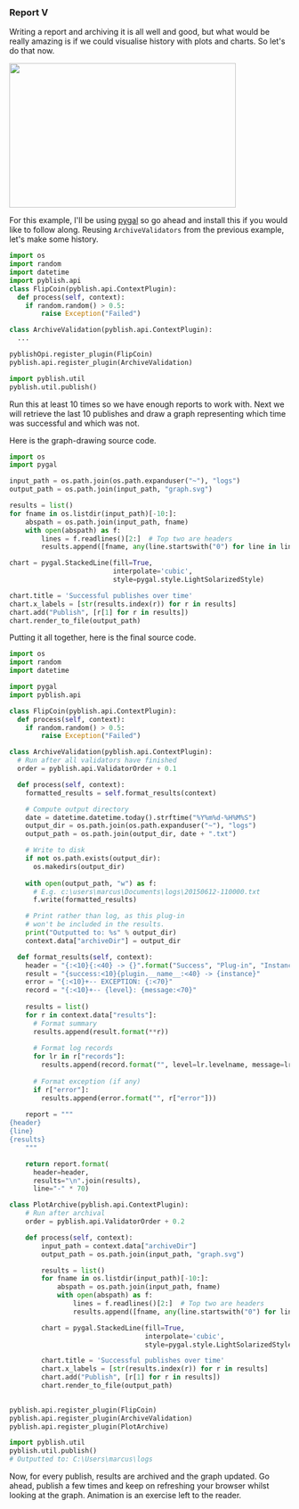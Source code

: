 ### Report V

Writing a report and archiving it is all well and good, but what would be really amazing is if we could visualise history with plots and charts. So let's do that now.

<img src="/uploads/default/original/1X/89d8d868b6ae9bd40cd44338210d0c5e78497190.png" width="407" height="259">

For this example, I'll be using [pygal](http://pygal.org/) so go ahead and install this if you would like to follow along. Reusing `ArchiveValidators` from the previous example, let's make some history.

```python
import os
import random
import datetime
import pyblish.api
class FlipCoin(pyblish.api.ContextPlugin):
  def process(self, context):
    if random.random() > 0.5:
        raise Exception("Failed")

class ArchiveValidation(pyblish.api.ContextPlugin):
  ...

pyblishOpi.register_plugin(FlipCoin)
pyblish.api.register_plugin(ArchiveValidation)

import pyblish.util
pyblish.util.publish()
```

Run this at least 10 times so we have enough reports to work with. Next we will retrieve the last 10 publishes and draw a graph representing which time was successful and which was not.

Here is the graph-drawing source code.

```python
import os
import pygal

input_path = os.path.join(os.path.expanduser("~"), "logs")
output_path = os.path.join(input_path, "graph.svg")

results = list()
for fname in os.listdir(input_path)[-10:]:
    abspath = os.path.join(input_path, fname)
    with open(abspath) as f:
        lines = f.readlines()[2:]  # Top two are headers
        results.append([fname, any(line.startswith("0") for line in lines)])

chart = pygal.StackedLine(fill=True,
                          interpolate='cubic',
                          style=pygal.style.LightSolarizedStyle)

chart.title = 'Successful publishes over time'
chart.x_labels = [str(results.index(r)) for r in results]
chart.add("Publish", [r[1] for r in results])
chart.render_to_file(output_path)

```

Putting it all together, here is the final source code.

```python
import os
import random
import datetime

import pygal
import pyblish.api

class FlipCoin(pyblish.api.ContextPlugin):
  def process(self, context):
    if random.random() > 0.5:
        raise Exception("Failed")

class ArchiveValidation(pyblish.api.ContextPlugin):
  # Run after all validators have finished
  order = pyblish.api.ValidatorOrder + 0.1

  def process(self, context):
    formatted_results = self.format_results(context)

    # Compute output directory
    date = datetime.datetime.today().strftime("%Y%m%d-%H%M%S")
    output_dir = os.path.join(os.path.expanduser("~"), "logs")
    output_path = os.path.join(output_dir, date + ".txt")

    # Write to disk
    if not os.path.exists(output_dir):
      os.makedirs(output_dir)
      
    with open(output_path, "w") as f:
      # E.g. c:\users\marcus\Documents\logs\20150612-110000.txt
      f.write(formatted_results)

    # Print rather than log, as this plug-in
    # won't be included in the results.
    print("Outputted to: %s" % output_dir)
    context.data["archiveDir"] = output_dir

  def format_results(self, context):
    header = "{:<10}{:<40} -> {}".format("Success", "Plug-in", "Instance")
    result = "{success:<10}{plugin.__name__:<40} -> {instance}"
    error = "{:<10}+-- EXCEPTION: {:<70}"
    record = "{:<10}+-- {level}: {message:<70}"
    
    results = list()
    for r in context.data["results"]:
      # Format summary
      results.append(result.format(**r))
    
      # Format log records
      for lr in r["records"]:
        results.append(record.format("", level=lr.levelname, message=lr.message))
    
      # Format exception (if any)
      if r["error"]:
        results.append(error.format("", r["error"]))
    
    report = """
{header}
{line}
{results}
    """

    return report.format(
      header=header,
      results="\n".join(results),
      line="-" * 70)

class PlotArchive(pyblish.api.ContextPlugin):
    # Run after archival
    order = pyblish.api.ValidatorOrder + 0.2

    def process(self, context):
        input_path = context.data["archiveDir"]
        output_path = os.path.join(input_path, "graph.svg")

        results = list()
        for fname in os.listdir(input_path)[-10:]:
            abspath = os.path.join(input_path, fname)
            with open(abspath) as f:
                lines = f.readlines()[2:]  # Top two are headers
                results.append([fname, any(line.startswith("0") for line in lines)])

        chart = pygal.StackedLine(fill=True,
                                  interpolate='cubic',
                                  style=pygal.style.LightSolarizedStyle)

        chart.title = 'Successful publishes over time'
        chart.x_labels = [str(results.index(r)) for r in results]
        chart.add("Publish", [r[1] for r in results])
        chart.render_to_file(output_path)
        

pyblish.api.register_plugin(FlipCoin)
pyblish.api.register_plugin(ArchiveValidation)
pyblish.api.register_plugin(PlotArchive)

import pyblish.util
pyblish.util.publish()
# Outputted to: C:\Users\marcus\logs
```

Now, for every publish, results are archived and the graph updated. Go ahead, publish a few times and keep on refreshing your browser whilst looking at the graph. Animation is an exercise left to the reader.